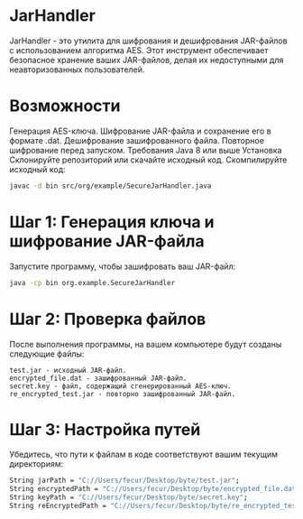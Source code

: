 # JarHandler

JarHandler - это утилита для шифрования и дешифрования JAR-файлов с использованием алгоритма AES. Этот инструмент обеспечивает безопасное хранение ваших JAR-файлов, делая их недоступными для неавторизованных пользователей.

# Возможности

Генерация AES-ключа.
Шифрование JAR-файла и сохранение его в формате .dat.
Дешифрование зашифрованного файла.
Повторное шифрование перед запуском.
Требования
Java 8 или выше
Установка
Склонируйте репозиторий или скачайте исходный код.
Скомпилируйте исходный код:
 ```bash
javac -d bin src/org/example/SecureJarHandler.java
```

# Шаг 1: Генерация ключа и шифрование JAR-файла

Запустите программу, чтобы зашифровать ваш JAR-файл:
```bash
java -cp bin org.example.SecureJarHandler
```

# Шаг 2: Проверка файлов

После выполнения программы, на вашем компьютере будут созданы следующие файлы:

```
test.jar - исходный JAR-файл.
encrypted_file.dat - зашифрованный JAR-файл.
secret.key - файл, содержащий сгенерированный AES-ключ.
re_encrypted_test.jar - повторно зашифрованный JAR-файл.
```

# Шаг 3: Настройка путей

Убедитесь, что пути к файлам в коде соответствуют вашим текущим директориям:

```bash
String jarPath = "C://Users/fecur/Desktop/byte/test.jar";
String encryptedPath = "C://Users/fecur/Desktop/byte/encrypted_file.dat";
String keyPath = "C://Users/fecur/Desktop/byte/secret.key";
String reEncryptedPath = "C://Users/fecur/Desktop/byte/re_encrypted_test.jar";
```
